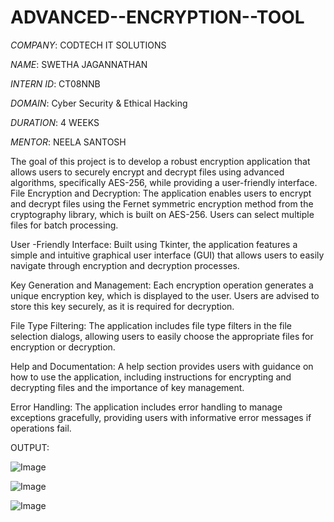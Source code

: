 # ADVANCED--ENCRYPTION--TOOL

*COMPANY*: CODTECH IT SOLUTIONS

*NAME*: SWETHA JAGANNATHAN

*INTERN ID*: CT08NNB

*DOMAIN*: Cyber Security & Ethical Hacking

*DURATION*: 4 WEEKS

*MENTOR*: NEELA SANTOSH

The goal of this project is to develop a robust encryption application that allows users to securely encrypt and decrypt files using advanced algorithms, specifically AES-256, while providing a user-friendly interface.
File Encryption and Decryption: The application enables users to encrypt and decrypt files using the Fernet symmetric encryption method from the cryptography library, which is built on AES-256. Users can select multiple files for batch processing.

User -Friendly Interface: Built using Tkinter, the application features a simple and intuitive graphical user interface (GUI) that allows users to easily navigate through encryption and decryption processes.

Key Generation and Management: Each encryption operation generates a unique encryption key, which is displayed to the user. Users are advised to store this key securely, as it is required for decryption.

File Type Filtering: The application includes file type filters in the file selection dialogs, allowing users to easily choose the appropriate files for encryption or decryption.

Help and Documentation: A help section provides users with guidance on how to use the application, including instructions for encrypting and decrypting files and the importance of key management.

Error Handling: The application includes error handling to manage exceptions gracefully, providing users with informative error messages if operations fail.

OUTPUT:

![Image](https://github.com/user-attachments/assets/39c6906f-b646-408f-884b-97fa4b89ba4c)

![Image](https://github.com/user-attachments/assets/ac99ae1f-4e08-4129-bcbe-b884a08ccd0f)

![Image](https://github.com/user-attachments/assets/6bb1bf1e-8a9d-415a-b9fb-189bfc1cc579)
